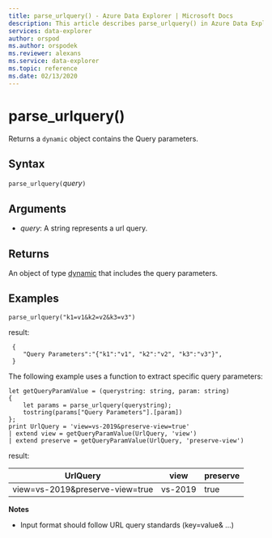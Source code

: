 ```yaml
---
title: parse_urlquery() - Azure Data Explorer | Microsoft Docs
description: This article describes parse_urlquery() in Azure Data Explorer.
services: data-explorer
author: orspod
ms.author: orspodek
ms.reviewer: alexans
ms.service: data-explorer
ms.topic: reference
ms.date: 02/13/2020
---
```

# parse_urlquery()

Returns a `dynamic` object contains the Query parameters.

## Syntax

`parse_urlquery(`*query*`)`

## Arguments

* *query*: A string represents a url query.

## Returns

An object of type [dynamic](./scalar-data-types/dynamic.md) that includes the query parameters.

## Examples

```kusto
parse_urlquery("k1=v1&k2=v2&k3=v3")
```

result:

```kusto
 {
 	"Query Parameters":"{"k1":"v1", "k2":"v2", "k3":"v3"}",
 }
```

The following example uses a function to extract specific query parameters:

```kusto
let getQueryParamValue = (querystring: string, param: string)
{
    let params = parse_urlquery(querystring);
    tostring(params["Query Parameters"].[param])
};
print UrlQuery = 'view=vs-2019&preserve-view=true'
| extend view = getQueryParamValue(UrlQuery, 'view')
| extend preserve = getQueryParamValue(UrlQuery, 'preserve-view')
```

result:

| UrlQuery | view | preserve |
|--|--|--|
|view=vs-2019&preserve-view=true|vs-2019|true|

**Notes**

* Input format should follow URL query standards (key=value& ...)
 
